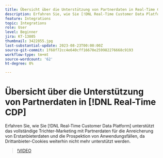 ```yaml
---
title: Übersicht über die Unterstützung von Partnerdaten in Real-Time CDP
description: Erfahren Sie, wie Sie [!DNL Real-Time Customer Data Platform] unterstützt das vollständige Trichter-Marketing mit Partnerdaten für die Anreicherung von Erstanbieterdaten und die Prospektion von Anwendungsfällen, da Drittanbieter-Cookies weiterhin nicht mehr unterstützt werden. 
feature: Integrations
topic: Integrations
role: User
level: Beginner
jira: KT-13805
thumbnail: 3422855.jpg
last-substantial-update: 2023-08-23T00:00:00Z
source-git-commit: 1f68f72cc4e640cff16670e259982276668c9193
workflow-type: tm+mt
source-wordcount: '62'
ht-degree: 0%

---
```


# Übersicht über die Unterstützung von Partnerdaten in [!DNL Real-Time CDP]

Erfahren Sie, wie Sie [!DNL Real-Time Customer Data Platform] unterstützt das vollständige Trichter-Marketing mit Partnerdaten für die Anreicherung von Erstanbieterdaten und die Prospektion von Anwendungsfällen, da Drittanbieter-Cookies weiterhin nicht mehr unterstützt werden. 

>[!VIDEO](https://video.tv.adobe.com/v/3422855/?quality=12&learn=on)
